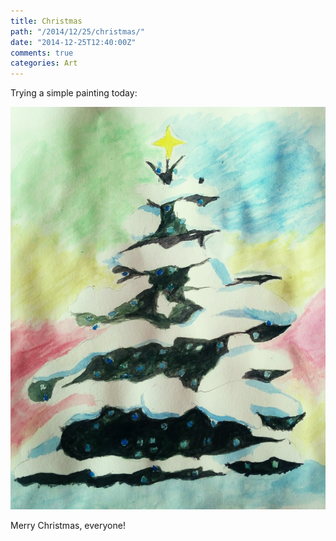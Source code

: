 ```yaml
---
title: Christmas
path: "/2014/12/25/christmas/"
date: "2014-12-25T12:40:00Z"
comments: true
categories: Art
---
```


Trying a simple painting today: <span class="more"></span>

![](./imgs/christmas.jpg)

Merry Christmas, everyone!
